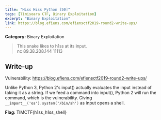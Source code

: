 ```yaml
---
title: "Hiss Hiss Python [50]"
tags: [Timisoara CTF, Binary Exploitation]
excerpt: "Binary Exploitation"
link: https://blog.efiens.com/efiensctf2019-round2-write-ups/
--- 
```


**Category:** Binary Exploitation 

> This snake likes to h1ss at its input.  
nc 89.38.208.144 11113

## Write-up
Vulnerability: https://blog.efiens.com/efiensctf2019-round2-write-ups/  

Unlike Python 3, Python 2's input() actually evaluates the input instead of taking it as a string. If we feed a command into input(), Python 2 will run the command, which is the vulnerability.
Giving `__import__('os').system('/bin/sh')` as input opens a shell.

**Flag:** TIMCTF{h1ss_h1ss_shell}